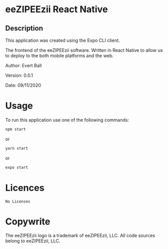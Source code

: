 # eeZIPEEzii React Native

## Description
This application was created using the Expo CLI client. 

The frontend of the eeZIPEEzii software. Written in React Native to allow us
to deploy to the both mobile platforms and the web.

Author: Evert Ball

Version: 0.0.1

Date: 09/11/2020

# Usage
To run this application use one of the following commands:

```bash
npm start
```
or
```bash
yarn start
```
or
```bash
expo start
```

# Licences
    No Licenses

# Copywrite
The eeZIPEEzii logo is a trademark of eeZIPEEzii, LLC. All code sources belong
to eeZIPEEzii, LLC.
